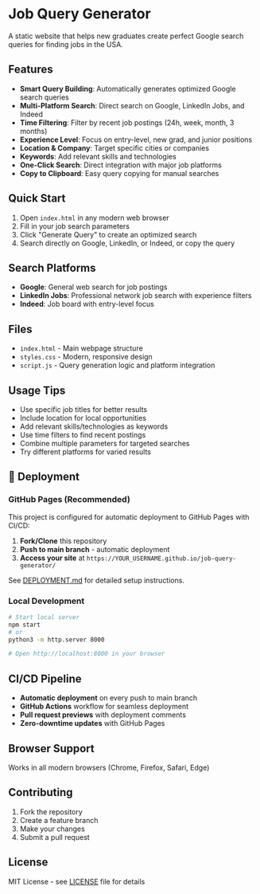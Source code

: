 # Job Query Generator

A static website that helps new graduates create perfect Google search queries for finding jobs in the USA.

## Features

- **Smart Query Building**: Automatically generates optimized Google search queries
- **Multi-Platform Search**: Direct search on Google, LinkedIn Jobs, and Indeed
- **Time Filtering**: Filter by recent job postings (24h, week, month, 3 months)
- **Experience Level**: Focus on entry-level, new grad, and junior positions
- **Location & Company**: Target specific cities or companies
- **Keywords**: Add relevant skills and technologies
- **One-Click Search**: Direct integration with major job platforms
- **Copy to Clipboard**: Easy query copying for manual searches

## Quick Start

1. Open `index.html` in any modern web browser
2. Fill in your job search parameters
3. Click "Generate Query" to create an optimized search
4. Search directly on Google, LinkedIn, or Indeed, or copy the query

## Search Platforms

- **Google**: General web search for job postings
- **LinkedIn Jobs**: Professional network job search with experience filters
- **Indeed**: Job board with entry-level focus

## Files

- `index.html` - Main webpage structure
- `styles.css` - Modern, responsive design
- `script.js` - Query generation logic and platform integration

## Usage Tips

- Use specific job titles for better results
- Include location for local opportunities
- Add relevant skills/technologies as keywords
- Use time filters to find recent postings
- Combine multiple parameters for targeted searches
- Try different platforms for varied results

## 🚀 Deployment

### GitHub Pages (Recommended)

This project is configured for automatic deployment to GitHub Pages with CI/CD:

1. **Fork/Clone** this repository
2. **Push to main branch** - automatic deployment
3. **Access your site** at `https://YOUR_USERNAME.github.io/job-query-generator/`

See [DEPLOYMENT.md](DEPLOYMENT.md) for detailed setup instructions.

### Local Development

```bash
# Start local server
npm start
# or
python3 -m http.server 8000

# Open http://localhost:8000 in your browser
```

## CI/CD Pipeline

- **Automatic deployment** on every push to main branch
- **GitHub Actions** workflow for seamless deployment
- **Pull request previews** with deployment comments
- **Zero-downtime updates** with GitHub Pages

## Browser Support

Works in all modern browsers (Chrome, Firefox, Safari, Edge)

## Contributing

1. Fork the repository
2. Create a feature branch
3. Make your changes
4. Submit a pull request

## License

MIT License - see [LICENSE](LICENSE) file for details 